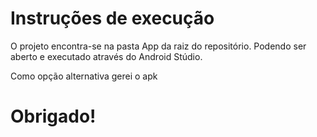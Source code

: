 ﻿# Instruções de execução

O projeto encontra-se na pasta App da raiz do repositório. Podendo ser aberto e executado através do Android Stúdio. 

Como opção alternativa gerei o apk


# Obrigado!
